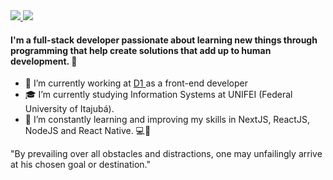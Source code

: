 <a href="https://www.linkedin.com/in/rodrigodsluz" target="_blank">
 <img src="https://img.shields.io/badge/-Linkedin-blue?style=flat-square&logo=Linkedin&logoColor=white" />
</a>

<a href="mailto:rodrigodsluz@gmail.com" target="_blank">
 <img src="https://img.shields.io/badge/-Gmail-c14438?style=flat-square&logo=Gmail&logoColor=white" />
</a>

#### I'm a full-stack developer passionate about learning new things through programming that help create solutions that add up to human development. :rocket:
 
- 🔭 I’m currently working at <a href="https://www.d1.cx/" target="_blank"> D1 </a> as a front-end developer
- 🎓 I’m currently studying Information Systems at UNIFEI (Federal University of Itajubá).
- 🌱 I’m constantly learning and improving my skills in NextJS, ReactJS, NodeJS and React Native. 💻📱

"By prevailing over all obstacles and distractions, one may unfailingly arrive at his chosen goal or destination."
